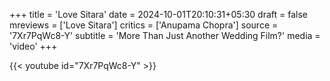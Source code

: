 +++
title = 'Love Sitara'
date = 2024-10-01T20:10:31+05:30
draft = false
mreviews = ['Love Sitara']
critics = ['Anupama Chopra']
source = '7Xr7PqWc8-Y'
subtitle = 'More Than Just Another Wedding Film?'
media = 'video'
+++

{{< youtube id="7Xr7PqWc8-Y" >}}
